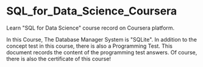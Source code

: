 # SQL_for_Data_Science_Coursera
Learn "SQL for Data Science" course record on Coursera platform.

In this Course, The Database Manager System is "SQLite".
In addition to the concept test in this course, there is also a Programming Test.
This document records the content of the programming test answers.
Of course, there is also the certificate of this course!
